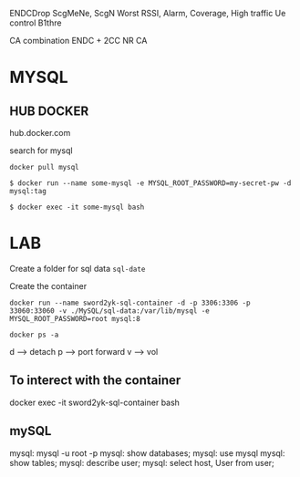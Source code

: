 ENDCDrop
ScgMeNe, ScgN
Worst RSSI, Alarm, Coverage, High traffic
Ue control
B1thre

CA combination
ENDC + 2CC NR CA



# MYSQL

## HUB DOCKER
hub.docker.com

search for mysql

```docker pull mysql```

```$ docker run --name some-mysql -e MYSQL_ROOT_PASSWORD=my-secret-pw -d mysql:tag```


```$ docker exec -it some-mysql bash```

# LAB
Create a folder for sql data ```sql-date```

Create the container 

```docker run --name sword2yk-sql-container -d -p 3306:3306 -p 33060:33060 -v ./MySQL/sql-data:/var/lib/mysql -e MYSQL_ROOT_PASSWORD=root mysql:8```

```docker ps -a```

d --> detach
p --> port forward
v --> vol

## To interect with the container
docker exec -it sword2yk-sql-container bash

## mySQL
mysql: mysql -u root -p
mysql: show databases;
mysql: use mysql
mysql: show tables;
mysql: describe user;
mysql: select host, User from user;